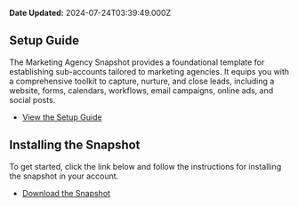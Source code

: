 **Date Updated:** 2024-07-24T03:39:49.000Z

##   

## Setup Guide

The Marketing Agency Snapshot provides a foundational template for establishing sub-accounts tailored to marketing agencies. It equips you with a comprehensive toolkit to capture, nurture, and close leads, including a website, forms, calendars, workflows, email campaigns, online ads, and social posts.

* [View the Setup Guide](https://playbooks.gohighlevel.com/marketing-agency)

  
## Installing the Snapshot

To get started, click the link below and follow the instructions for installing the snapshot in your account.

* [Download the Snapshot](https://affiliates.gohighlevel.com/?fp%5Fref=ghl-main&share=XPY9YRi8611ddEFaY6JO)